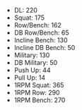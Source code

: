 * DL: 220
*  Squat: 175
*  Row/Bench: 162
*  DB Row/Bench: 65
*  Incline Bench: 130
*  Incline DB Bench: 50
*  Military: 130
*  DB Military: 50
*  Push Up: 44
*  Pull Up: 14
*  1RPM Squat: 365
*  1RPM Row: 290
*  1RPM Bench: 270

